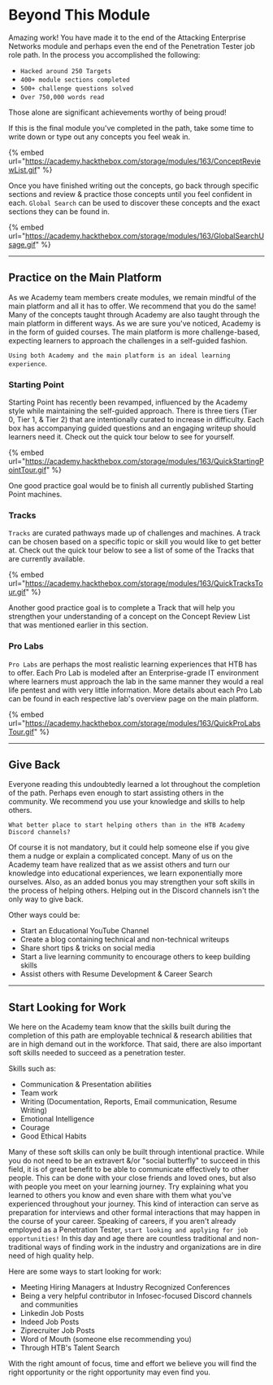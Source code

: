 # Beyond This Module

Amazing work! You have made it to the end of the Attacking Enterprise Networks module and perhaps even the end of the Penetration Tester job role path. In the process you accomplished the following:

* `Hacked around 250 Targets`
* `400+ module sections completed`
* `500+ challenge questions solved`
* `Over 750,000 words read`

Those alone are significant achievements worthy of being proud!

If this is the final module you've completed in the path, take some time to write down or type out any concepts you feel weak in.

{% embed url="https://academy.hackthebox.com/storage/modules/163/ConceptReviewList.gif" %}

Once you have finished writing out the concepts, go back through specific sections and review & practice those concepts until you feel confident in each. `Global Search` can be used to discover these concepts and the exact sections they can be found in.

{% embed url="https://academy.hackthebox.com/storage/modules/163/GlobalSearchUsage.gif" %}

***

## Practice on the Main Platform

As we Academy team members create modules, we remain mindful of the main platform and all it has to offer. We recommend that you do the same! Many of the concepts taught through Academy are also taught through the main platform in different ways. As we are sure you've noticed, Academy is in the form of guided courses. The main platform is more challenge-based, expecting learners to approach the challenges in a self-guided fashion.

`Using both Academy and the main platform is an ideal learning experience`.

### **Starting Point**

Starting Point has recently been revamped, influenced by the Academy style while maintaining the self-guided approach. There is three tiers (Tier 0, Tier 1, & Tier 2) that are intentionally curated to increase in difficulty. Each box has accompanying guided questions and an engaging writeup should learners need it. Check out the quick tour below to see for yourself.

{% embed url="https://academy.hackthebox.com/storage/modules/163/QuickStartingPointTour.gif" %}

One good practice goal would be to finish all currently published Starting Point machines.

### **Tracks**

`Tracks` are curated pathways made up of challenges and machines. A track can be chosen based on a specific topic or skill you would like to get better at. Check out the quick tour below to see a list of some of the Tracks that are currently available.

{% embed url="https://academy.hackthebox.com/storage/modules/163/QuickTracksTour.gif" %}

Another good practice goal is to complete a Track that will help you strengthen your understanding of a concept on the Concept Review List that was mentioned earlier in this section.

### **Pro Labs**

`Pro Labs` are perhaps the most realistic learning experiences that HTB has to offer. Each Pro Lab is modeled after an Enterprise-grade IT environment where learners must approach the lab in the same manner they would a real life pentest and with very little information. More details about each Pro Lab can be found in each respective lab's overview page on the main platform.

{% embed url="https://academy.hackthebox.com/storage/modules/163/QuickProLabsTour.gif" %}

***

## Give Back

Everyone reading this undoubtedly learned a lot throughout the completion of the path. Perhaps even enough to start assisting others in the community. We recommend you use your knowledge and skills to help others.

`What better place to start helping others than in the HTB Academy Discord channels?`

Of course it is not mandatory, but it could help someone else if you give them a nudge or explain a complicated concept. Many of us on the Academy team have realized that as we assist others and turn our knowledge into educational experiences, we learn exponentially more ourselves. Also, as an added bonus you may strengthen your soft skills in the process of helping others. Helping out in the Discord channels isn't the only way to give back.

Other ways could be:

* Start an Educational YouTube Channel
* Create a blog containing technical and non-technical writeups
* Share short tips & tricks on social media
* Start a live learning community to encourage others to keep building skills
* Assist others with Resume Development & Career Search

***

## Start Looking for Work

We here on the Academy team know that the skills built during the completion of this path are employable technical & research abilities that are in high demand out in the workforce. That said, there are also important soft skills needed to succeed as a penetration tester.

Skills such as:

* Communication & Presentation abilities
* Team work
* Writing (Documentation, Reports, Email communication, Resume Writing)
* Emotional Intelligence
* Courage
* Good Ethical Habits

Many of these soft skills can only be built through intentional practice. While you do not need to be an extravert &/or "social butterfly" to succeed in this field, it is of great benefit to be able to communicate effectively to other people. This can be done with your close friends and loved ones, but also with people you meet on your learning journey. Try explaining what you learned to others you know and even share with them what you've experienced throughout your journey. This kind of interaction can serve as preparation for interviews and other formal interactions that may happen in the course of your career. Speaking of careers, if you aren't already employed as a Penetration Tester, `start looking and applying for job opportunities!` In this day and age there are countless traditional and non-traditional ways of finding work in the industry and organizations are in dire need of high quality help.

Here are some ways to start looking for work:

* Meeting Hiring Managers at Industry Recognized Conferences
* Being a very helpful contributor in Infosec-focused Discord channels and communities
* Linkedin Job Posts
* Indeed Job Posts
* Ziprecruiter Job Posts
* Word of Mouth (someone else recommending you)
* Through HTB's Talent Search

With the right amount of focus, time and effort we believe you will find the right opportunity or the right opportunity may even find you.
